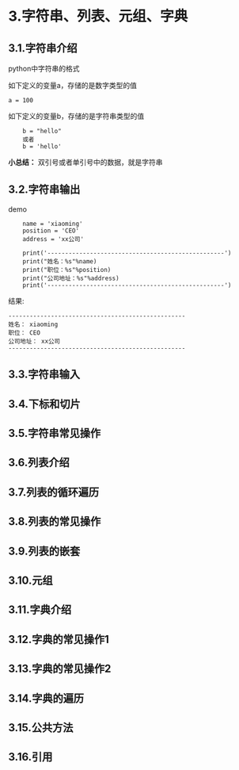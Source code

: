 # 3.字符串、列表、元组、字典

## 3.1.字符串介绍
python中字符串的格式

如下定义的变量a，存储的是数字类型的值

```
a = 100
```
如下定义的变量b，存储的是字符串类型的值

```
    b = "hello"
    或者
    b = 'hello'

```
**小总结：**
双引号或者单引号中的数据，就是字符串

## 3.2.字符串输出
demo

```
    name = 'xiaoming'
    position = 'CEO'
    address = 'xx公司'

    print('--------------------------------------------------')
    print("姓名：%s"%name)
    print("职位：%s"%position)
    print("公司地址：%s"%address)
    print('--------------------------------------------------')
```
结果:

```
--------------------------------------------------
姓名： xiaoming
职位： CEO
公司地址： xx公司
--------------------------------------------------
```

## 3.3.字符串输入
## 3.4.下标和切片
## 3.5.字符串常见操作
## 3.6.列表介绍
## 3.7.列表的循环遍历
## 3.8.列表的常见操作
## 3.9.列表的嵌套
## 3.10.元组
## 3.11.字典介绍
## 3.12.字典的常见操作1
## 3.13.字典的常见操作2
## 3.14.字典的遍历
## 3.15.公共方法
## 3.16.引用

